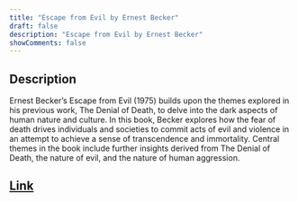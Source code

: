 ```yaml
---
title: "Escape from Evil by Ernest Becker"
draft: false
description: "Escape from Evil by Ernest Becker"
showComments: false
---
```


## Description

Ernest Becker’s Escape from Evil (1975) builds upon the themes explored in his previous work, The Denial of Death, to delve into the dark aspects of human nature and culture. In this book, Becker explores how the fear of death drives individuals and societies to commit acts of evil and violence in an attempt to achieve a sense of transcendence and immortality. Central themes in the book include further insights derived from The Denial of Death, the nature of evil, and the nature of human aggression.

## [Link](https://www.amazon.com/Escape-Evil-Ernest-Becker/dp/0029024501)
